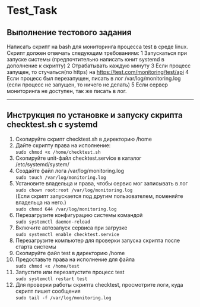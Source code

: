 # Test_Task

## Выполнение тестового задания

Написать скрипт на bash для мониторинга процесса test в среде linux. Скрипт должен отвечать следующим требованиям: 1 Запускаться при запуске системы (предпочтительно написать юнит systemd в дополнение к скрипту) 2 Отрабатывать каждую минуту 3 Если процесс запущен, то стучаться(по https) на https://test.com/monitoring/test/api 4 Если процесс был перезапущен, писать в лог /var/log/monitoring.log (если процесс не запущен, то ничего не делать) 5 Если сервер мониторинга не доступен, так же писать в лог.

---

## Инструкция по установке и запуску скрипта checktest.sh c systemd

1. Скопируйте скрипт checktest.sh в директорию /home  
2. Дайте скрипту права на исполнение:  
   `sudo chmod +x /home/checktest.sh`  
3. Скопируйте unit-файл checktest.service в каталог /etc/systemd/system/  
4. Создайте файл лога /var/log/monitoring.log  
   `sudo touch /var/log/monitoring.log`  
5. Установите владельца и права, чтобы сервис мог записывать в лог  
   `sudo chown root:root /var/log/monitoring.log`  
   (Если скрипт запускается под другим пользователем, поменяйте владельца на него.)  
   `sudo chmod 644 /var/log/monitoring.log`  
6. Перезагрузите конфигурацию системы командой  
   `sudo systemctl daemon-reload`  
7. Включите автозапуск сервиса при загрузке  
   `sudo systemctl enable checktest.service`  
8. Перезагрузите компьютер для проверки запуска скрипта после старта системы  
9. Скопируйте файл test в директорию /home  
10. Предоставьте права на исполнение для файла  
    `sudo chmod +x /home/test`  
11. Запустите или перезапустите процесс test  
    `sudo systemctl restart test`  
12. Для проверки работы скрипта checktest, просмотрите логи, куда скрипт пишет сообщения  
    `sudo tail -f /var/log/monitoring.log`  
